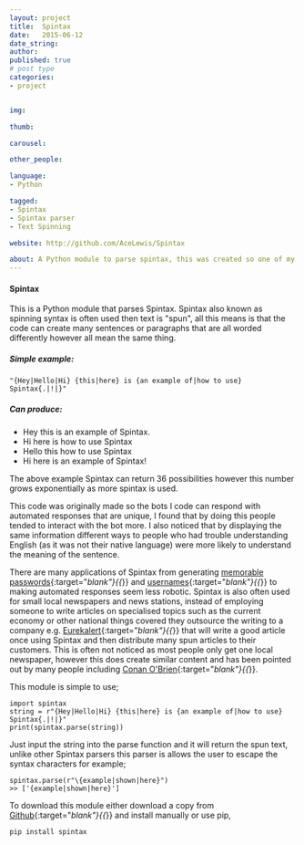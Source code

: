 ```yaml
---
layout: project
title:  Spintax
date:   2015-06-12
date_string:
author:
published: true
# post type
categories:
- project


img:

thumb:

carousel:

other_people:

language:
- Python

tagged:
- Spintax
- Spintax parser
- Text Spinning

website: http://github.com/AceLewis/Spintax

about: A Python module to parse spintax, this was created so one of my bots can send people messages that are not the same every time.
---
```

#### Spintax
This is a Python module that parses Spintax. Spintax also known as spinning syntax is often used then text is "spun", all this means is that the code can create many sentences or paragraphs that are all worded differently however all mean the same thing.

##### Simple example:
    "{Hey|Hello|Hi} {this|here} is {an example of|how to use} Spintax{.|!|}"

##### Can produce:
* Hey this is an example of Spintax.
* Hi here is how to use Spintax
* Hello this how to use Spintax
* Hi here is an example of Spintax!

The above example Spintax can return 36 possibilities however this number grows exponentially as more spintax is used.

This code was originally made so the bots I code can respond with automated responses that are unique, I found that by doing this people tended to interact with the bot more. I also noticed that by displaying the same information different ways to people who had trouble understanding English (as it was not their native language) were more likely to understand the meaning of the sentence.

There are many applications of Spintax from generating [memorable passwords](https://github.com/AceLewis/spintax/blob/master/examples/simple_password_generator.py){:target="_blank"}{{_}} and [usernames](https://github.com/AceLewis/spintax/blob/master/examples/super_hero_name_generator.py){:target="_blank"}{{_}} to making automated responses seem less robotic. Spintax is also often used for small local newspapers and news stations, instead of employing someone to write articles on specialised topics such as the current economy or other national things covered they outsource the writing to a company e.g. [Eurekalert](http://www.eurekalert.org/){:target="_blank"}{{_}} that will write a good article once using Spintax and then distribute many spun articles to their customers. This is often not noticed as most people only get one local newspaper, however this does create similar content and has been pointed out by many people including [Conan O'Brien](https://youtu.be/44ojS4UNn8I?t=16s){:target="_blank"}{{_}}.

This module is simple to use;

    import spintax
    string = r"{Hey|Hello|Hi} {this|here} is {an example of|how to use} Spintax{.|!|}"
    print(spintax.parse(string))

Just input the string into the parse function and it will return the spun text, unlike other Spintax parsers this parser is allows the user to escape the syntax characters for example;

    spintax.parse(r"\{example|shown|here}")
    >> ['{example|shown|here}']

To download this module either download a copy from [Github](https://github.com/AceLewis/Spintax){:target="_blank"}{{_}} and install manually or use pip,

    pip install spintax
